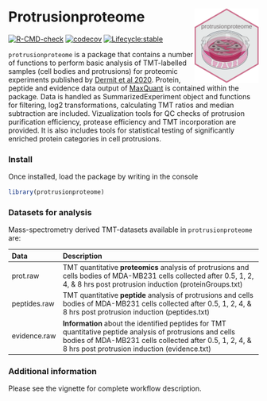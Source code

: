 # Protrusionproteome <img src="man/figures/protrusionproteome_hex.png" align="right" height="150"/>

<!-- badges: start -->
[![R-CMD-check](https://github.com/demar01/protrusionproteome/workflows/R-CMD-check/badge.svg)](https://github.com/demar01/protrusionproteome/actions)
[![codecov](https://codecov.io/gh/demar01/protrusionproteome/branch/master/graph/badge.svg?token=ij1MeWsszd)](https://codecov.io/gh/demar01/protrusionproteome)
[![Lifecycle:stable](https://img.shields.io/badge/lifecycle-stable-green.svg)](https://www.tidyverse.org/lifecycle/#stable)
<!-- badges: end -->
  
`protrusionproteome` is a package that contains a number of functions to  perform basic
analysis of TMT-labelled samples (cell bodies and protrusions) for proteomic experiments
published by [Dermit et al 2020](https://www.sciencedirect.com/science/article/pii/S1534580720307966).
Protein, peptide and evidence data output of [MaxQuant](http://www.nature.com/nbt/journal/v26/n12/full/nbt.1511.html) is 
contained within the package. Data is handled as SummarizedExperiment object and
functions for filtering, log2 transformations, calculating TMT ratios and median 
subtraction are included. Vizualization tools for QC checks of protrusion purification efficiency, protease efficiency and TMT incorporation are provided. It is also 
includes tools for statistical testing of significantly enriched protein 
categories in cell protrusions.

### Install

Once installed, load the package by writing in the console

``` r
library(protrusionproteome)
```

### Datasets for analysis

Mass-spectrometry derived TMT-datasets available in `protrusionproteome` are:

| Data  	|   Description	|
|:---	|:---	|
|  prot.raw 	|  TMT quantitative __proteomics__ analysis of protrusions and cells bodies of MDA-MB231 cells collected after 0.5, 1, 2, 4, & 8 hrs post protrusion induction (proteinGroups.txt) 	|
|  peptides.raw	|  TMT quantitative __peptide__ analysis of protrusions and cells bodies of MDA-MB231 cells collected after 0.5, 1, 2, 4, & 8 hrs post protrusion induction (peptides.txt)
|  evidence.raw	| __Information__ about the identified peptides for TMT quantitative peptide analysis of protrusions and cells bodies of MDA-MB231 cells collected after 0.5, 1, 2, 4, & 8 hrs post protrusion induction (evidence.txt)	|


### Additional information 

Please see the vignette for complete workflow description.
